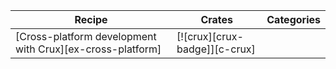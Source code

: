 | Recipe | Crates | Categories |
|---|---|---|
| [Cross-platform development with Crux][ex-cross-platform] | [![crux][crux-badge]][c-crux] |  |
